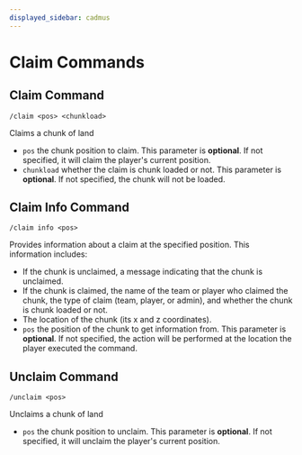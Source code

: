 ```yaml
---
displayed_sidebar: cadmus
---
```


# Claim Commands

## Claim Command

```text
/claim <pos> <chunkload>
```
Claims a chunk of land
- `pos` the chunk position to claim. This parameter is **optional**.
  If not specified, it will claim the player's current position.
- `chunkload` whether the claim is chunk loaded or not. This parameter is **optional**.
  If not specified, the chunk will not be loaded.

## Claim Info Command

```text
/claim info <pos>
```
Provides information about a claim at the specified position. This information includes:
- If the chunk is unclaimed, a message indicating that the chunk is unclaimed.
- If the chunk is claimed, the name of the team or player who claimed the chunk, the type of claim (team, player, or admin), and whether the chunk is chunk loaded or not.
- The location of the chunk (its x and z coordinates).
- `pos` the position of the chunk to get information from. This parameter is **optional**.
  If not specified, the action will be performed at the location the player
  executed the command.

## Unclaim Command

```text
/unclaim <pos>
```
Unclaims a chunk of land
- `pos` the chunk position to unclaim. This parameter is **optional**.
  If not specified, it will unclaim the player's current position.
